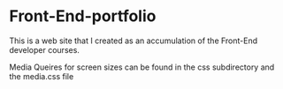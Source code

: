# Front-End-portfolio
This is a web site that I created as an accumulation of the Front-End developer courses.

Media Queires for screen sizes can be found in the css subdirectory and the media.css file

